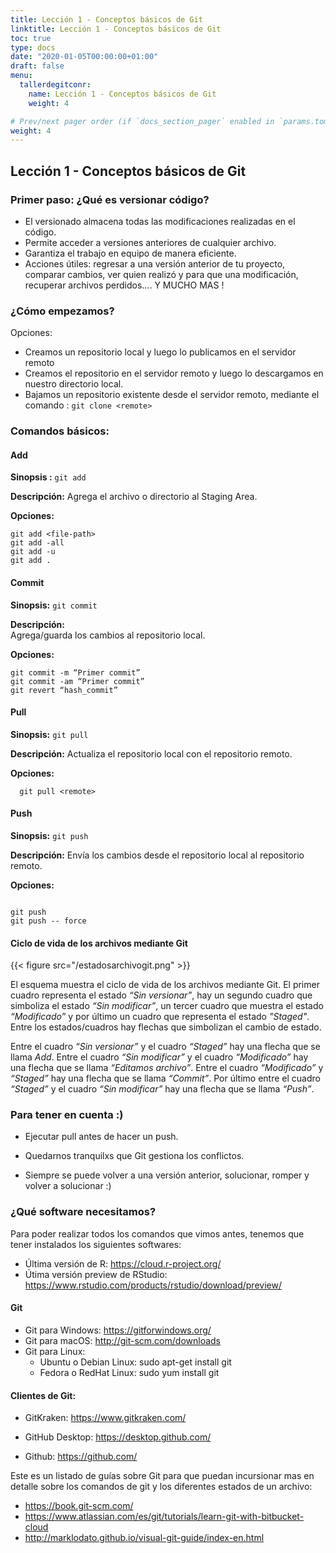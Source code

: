 ```yaml
---
title: Lección 1 - Conceptos básicos de Git
linktitle: Lección 1 - Conceptos básicos de Git
toc: true
type: docs
date: "2020-01-05T00:00:00+01:00"
draft: false
menu:
  tallerdegitconr:
    name: Lección 1 - Conceptos básicos de Git
    weight: 4

# Prev/next pager order (if `docs_section_pager` enabled in `params.toml`)
weight: 4
---
```



## Lección 1 - Conceptos básicos de Git

### Primer paso: ¿Qué es versionar código?

* El versionado almacena todas las modificaciones realizadas en el código.
* Permite acceder a versiones anteriores de cualquier archivo.
* Garantiza el trabajo en equipo de manera eficiente.
* Acciones útiles: regresar a una versión anterior de tu proyecto, comparar cambios, ver quien realizó y para que una modificación, recuperar archivos perdidos…. Y MUCHO MAS ! 


### ¿Cómo empezamos?

Opciones:

* Creamos un repositorio local y luego lo publicamos en el servidor remoto
* Creamos el repositorio en el servidor remoto y luego lo descargamos en nuestro directorio local.
* Bajamos un repositorio existente desde el servidor remoto, mediante el comando :  `git clone <remote>`

### Comandos básicos: 

#### Add

**Sinopsis :** `git add`

**Descripción:**
Agrega el archivo o directorio al Staging Area.

**Opciones:**

``` 
git add <file-path>
git add -all
git add -u
git add .

```

#### Commit

**Sinopsis:** `git commit` 

**Descripción:**  
Agrega/guarda los cambios al repositorio local.

**Opciones:** 

``` 
git commit -m “Primer commit”
git commit -am “Primer commit”
git revert “hash_commit”

```  
#### Pull

**Sinopsis:** `git pull`

**Descripción:** 
Actualiza el repositorio local con el repositorio remoto.

**Opciones:** 
```
  git pull <remote>

```

#### Push

**Sinopsis:** `git push`

**Descripción:** 
Envía los cambios desde el repositorio local al repositorio remoto.

**Opciones:** 
```

git push 
git push -- force
```

#### Ciclo de vida de los archivos mediante Git


{{< figure src="/estadosarchivogit.png" >}}

El esquema muestra el ciclo de vida de los archivos mediante Git. El primer cuadro representa el estado _“Sin versionar”_, hay un segundo cuadro que simboliza el estado _“Sin modificar”_, un tercer cuadro que muestra el estado _“Modificado”_ y por último un cuadro que representa el estado _"Staged"_. Entre los estados/cuadros hay flechas que simbolizan el cambio de estado. 

Entre el cuadro _“Sin versionar”_ y el cuadro _“Staged”_ hay una flecha que se llama _Add_. Entre el cuadro _“Sin modificar”_ y el cuadro _“Modificado”_ hay una flecha que se llama _“Editamos archivo”_. Entre el cuadro _“Modificado”_ y _“Staged”_ hay una flecha que se llama _“Commit”_. Por último entre el cuadro _“Staged”_ y el cuadro _“Sin modificar”_ hay una flecha que se llama _“Push”_.

### Para tener en cuenta :)

* Ejecutar pull antes de hacer un push.

* Quedarnos tranquilxs que Git gestiona los conflictos.

* Siempre se puede volver a una versión anterior, solucionar, romper y volver a solucionar :)

### ¿Qué software necesitamos?

Para poder realizar todos los comandos que vimos antes, tenemos que tener instalados los siguientes softwares:

* Última versión de R: https://cloud.r-project.org/
* Útima versión preview de RStudio: https://www.rstudio.com/products/rstudio/download/preview/

#### Git

* Git para Windows: https://gitforwindows.org/
* Git para macOS: http://git-scm.com/downloads 
* Git para Linux: 
  - Ubuntu o Debian Linux:  sudo apt-get install git
  - Fedora o RedHat Linux: sudo yum install git

#### Clientes de Git:

* GitKraken: https://www.gitkraken.com/

* GitHub Desktop: https://desktop.github.com/ 

* Github: https://github.com/ 

Este es un listado de guías sobre Git para que puedan incursionar mas en detalle sobre los comandos de git y los diferentes estados de un archivo: 

* https://book.git-scm.com/
* https://www.atlassian.com/es/git/tutorials/learn-git-with-bitbucket-cloud
* http://marklodato.github.io/visual-git-guide/index-en.html




